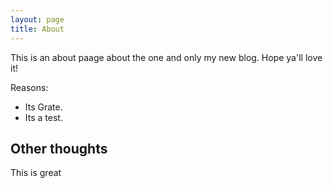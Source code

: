 ```yaml
---
layout: page
title: About
---
```


This is an about paage about the one and only my new blog.
Hope ya'll love it!

Reasons:
- Its Grate.
- Its a test.

## Other thoughts
This is great
